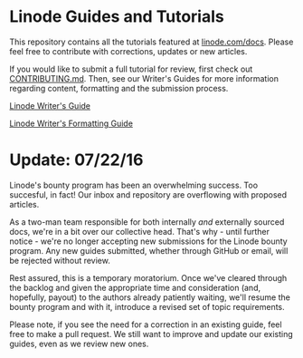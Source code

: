 Linode Guides and Tutorials
====================

This repository contains all the tutorials featured at [linode.com/docs](https://linode.com/docs). Please feel free to contribute with corrections, updates or new articles.

If you would like to submit a full tutorial for review, first check out [CONTRIBUTING.md](https://github.com/linode/docs/blob/master/CONTRIBUTING.md). Then, see our Writer's Guides for more information regarding content, formatting and the submission process.
 
[Linode Writer's Guide](https://linode.com/docs/linode-writers-guide)

[Linode Writer's Formatting Guide](https://linode.com/docs/linode-writers-formatting-guide)

# Update: 07/22/16

Linode's bounty program has been an overwhelming success. Too succesful, in fact! Our inbox and repository are overflowing with proposed articles.

As a two-man team responsible for both internally *and* externally sourced docs, we're in a bit over our collective head. That's why - until further notice - we're no longer accepting new submissions for the Linode bounty program. Any new guides submitted, whether through GitHub or email, will be rejected without review.

Rest assured, this is a temporary moratorium. Once we've cleared through the backlog and given the appropriate time and consideration (and, hopefully, payout) to the authors already patiently waiting, we'll resume the bounty program and with it, introduce a revised set of topic requirements.

Please note, if you see the need for a correction in an existing guide, feel free to make a pull request. We still want to improve and update our existing guides, even as we review new ones.

